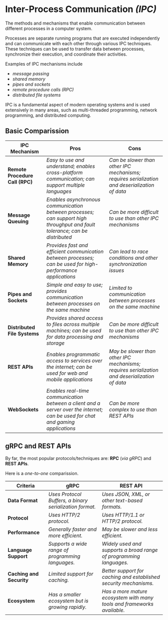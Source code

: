 # Inter-Process Communication _(IPC)_

The methods and mechanisms that enable communication between different processes in a computer system.

Processes are separate running programs that are executed independently and can communicate with each other through various IPC techniques. These techniques can be used to transfer data between processes, synchronize their execution, and coordinate their activities.

Examples of IPC mechanisms include

- _message passing_
- _shared memory_
- _pipes and sockets_
- _remote procedure calls (RPC)_
- _distributed file systems_

IPC is a fundamental aspect of modern operating systems and is used extensively in many areas, such as multi-threaded programming, network programming, and distributed computing.

## Basic Comparission

| __IPC Mechanism__ | __Pros__ | __Cons__ |
| --- | --- | --- |
| __Remote Procedure Call (RPC)__ | _Easy to use and understand; enables cross-platform communication; can support multiple languages_ | _Can be slower than other IPC mechanisms; requires serialization and deserialization of data_ |
| __Message Queuing__ | _Enables asynchronous communication between processes; can support high throughput and fault tolerance; can be distributed_ | _Can be more difficult to use than other IPC mechanisms_ |
| __Shared Memory__ | _Provides fast and efficient communication between processes; can be used for high-performance applications_ | _Can lead to race conditions and other synchronization issues_ |
| __Pipes and Sockets__ | _Simple and easy to use; provides communication between processes on the same machine_ | _Limited to communication between processes on the same machine_ |
| __Distributed File Systems__ | _Provides shared access to files across multiple machines; can be used for data processing and storage_ | _Can be more difficult to use than other IPC mechanisms_ |
| __REST APIs__ | _Enables programmatic access to services over the internet; can be used for web and mobile applications_ | _May be slower than other IPC mechanisms; requires serialization and deserialization of data_ |
| __WebSockets__ | _Enables real-time communication between a client and a server over the internet; can be used for chat and gaming applications_ | _Can be more complex to use than REST APIs_ |

## gRPC and REST APIs

By far, the most popular protocols/techniques are: __RPC__ (_via gRPC_) and __REST APIs__.

Here is a _one-to-one_ comparission.

| __Criteria__ | __gRPC__ | __REST API__ |
| --- | --- | --- |
| __Data Format__ | _Uses Protocol Buffers, a binary serialization format._ | _Uses JSON, XML, or other text-based formats._ |
| __Protocol__ | _Uses HTTP/2 protocol._ | _Uses HTTP/1.1 or HTTP/2 protocol._ |
| __Performance__ | _Generally faster and more efficient._ | _May be slower and less efficient._ |
| __Language Support__ | _Supports a wide range of programming languages._ | _Widely used and supports a broad range of programming languages._ |
| __Caching and Security__ | _Limited support for caching._ | _Better support for caching and established security mechanisms._ |
| __Ecosystem__ | _Has a smaller ecosystem but is growing rapidly._ | _Has a more mature ecosystem with many tools and frameworks available._ |
